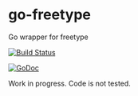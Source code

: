 go-freetype
===========

Go wrapper for freetype


[![Build Status](https://travis-ci.org/Agon/go-freetype.svg?branch=master)](https://travis-ci.org/Agon/go-freetype)


[![GoDoc](https://godoc.org/github.com/Agon/go-freetype?status.png)](https://godoc.org/github.com/Agon/go-freetype)

Work in progress. Code is not tested.